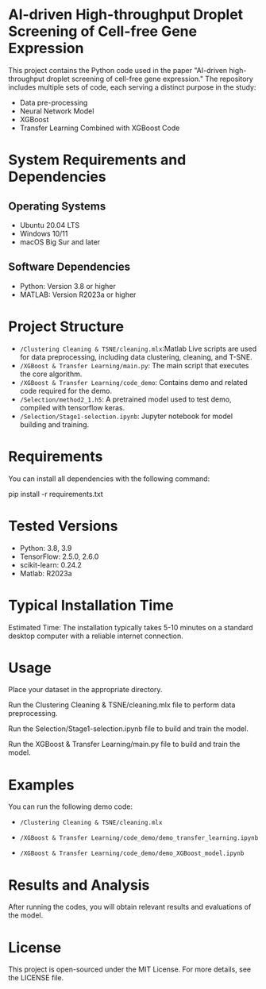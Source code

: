 # AI-driven High-throughput Droplet Screening of Cell-free Gene Expression

This project contains the Python code used in the paper "AI-driven high-throughput droplet screening of cell-free gene expression." The repository includes multiple sets of code, each serving a distinct purpose in the study: 
- Data pre-processing
- Neural Network Model
- XGBoost
- Transfer Learning Combined with XGBoost Code

# System Requirements and Dependencies

## Operating Systems
- Ubuntu 20.04 LTS
- Windows 10/11
- macOS Big Sur and later

## Software Dependencies
- Python: Version 3.8 or higher
- MATLAB: Version R2023a or higher



#  Project Structure

- `/Clustering Cleaning & TSNE/cleaning.mlx`:Matlab Live scripts are used for data preprocessing, including data clustering, cleaning, and T-SNE.
- `/XGBoost & Transfer Learning/main.py`: The main script that executes the core algorithm.
- `/XGBoost & Transfer Learning/code_demo`: Contains demo and related code required for the demo.
- `/Selection/method2_1.h5`: A pretrained model used to test demo, compiled with tensorflow keras.
- `/Selection/Stage1-selection.ipynb`: Jupyter notebook for model building and training.
  
#  Requirements

You can install all dependencies with the following command:

pip install -r requirements.txt


# Tested Versions

- Python: 3.8, 3.9
- TensorFlow: 2.5.0, 2.6.0
- scikit-learn: 0.24.2
- Matlab: R2023a


# Typical Installation Time

Estimated Time: The installation typically takes 5-10 minutes on a standard desktop computer with a reliable internet connection.


#  Usage

Place your dataset in the appropriate directory.

Run the Clustering Cleaning & TSNE/cleaning.mlx file to perform data preprocessing.

Run the Selection/Stage1-selection.ipynb file to build and train the model.

Run the XGBoost & Transfer Learning/main.py file to build and train the model.



#  Examples

You can run the following demo code:

- `/Clustering Cleaning & TSNE/cleaning.mlx`

- `/XGBoost & Transfer Learning/code_demo/demo_transfer_learning.ipynb`

- `/XGBoost & Transfer Learning/code_demo/demo_XGBoost_model.ipynb`



# Results and Analysis
After running the codes, you will obtain relevant results and evaluations of the model.


# License
This project is open-sourced under the MIT License. For more details, see the LICENSE file.
